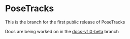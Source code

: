 # PoseTracks

This is the branch for the first public release of PoseTracks

Docs are being worked on in the [docs-v1.0-beta](https://github.com/YaannSloot/MotionEngine/tree/docs-v1.0-beta) branch
